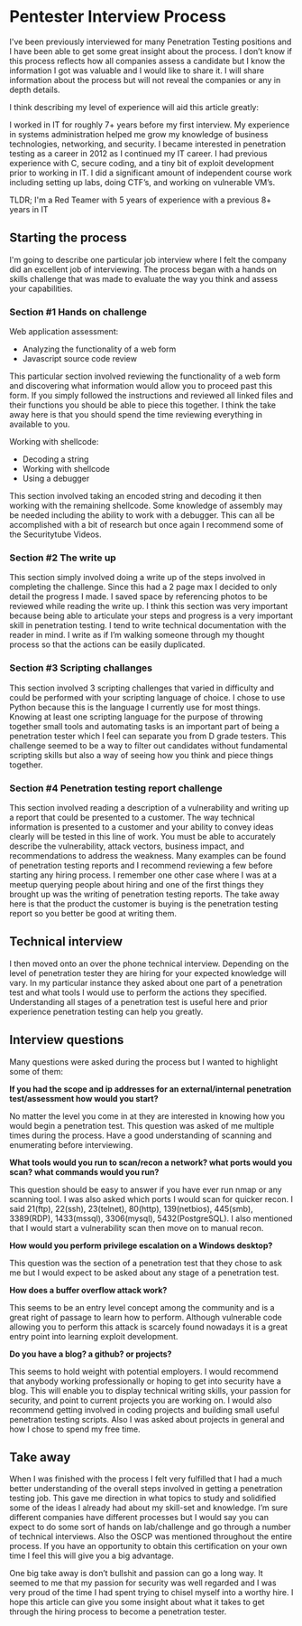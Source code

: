 # Pentester Interview Process

I've been previously interviewed for many Penetration Testing positions and I have been able to get some great insight about the process. I don’t know if this process reflects how all companies assess a candidate but I know the information I got was valuable and I would like to share it. I will share information about the process but will not reveal the companies or any in depth details.

I think describing my level of experience will aid this article greatly:

I worked in IT for roughly 7+ years before my first interview. My experience in systems administration helped me grow my knowledge of business technologies, networking, and security. I became interested in penetration testing as a career in 2012 as I continued my IT career. I had previous experience with C, secure coding, and a tiny bit of exploit development prior to working in IT. I did a significant amount of independent course work including setting up labs, doing CTF’s, and working on vulnerable VM’s. 

TLDR; I'm a Red Teamer with 5 years of experience with a previous 8+ years in IT

## Starting the process

I'm going to describe one particular job interview where I felt the company did an excellent job of interviewing. The process began with a hands on skills challenge that was made to evaluate the way you think and assess your capabilities. 


### Section #1 Hands on challenge

Web application assessment:
* Analyzing the functionality of a web form
* Javascript source code review

This particular section involved reviewing the functionality of a web form and discovering what information would allow you to proceed past this form. If you simply followed the instructions and reviewed all linked files and their functions you should be able to piece this together. I think the take away here is that you should spend the time reviewing everything in available to you.

Working with shellcode:
* Decoding a string
* Working with shellcode
* Using a debugger

This section involved taking an encoded string and decoding it then working with the remaining shellcode. Some knowledge of assembly may be needed including the ability to work with a debugger. This can all be accomplished with a bit of research but once again I recommend some of the Securitytube Videos.

### Section #2 The write up

This section simply involved doing a write up of the steps involved in completing the challenge. Since this had a 2 page max I decided to only detail the progress I made. I saved space by referencing photos to be reviewed while reading the write up. I think this section was very important because being able to articulate your steps and progress is a very important skill in penetration testing. I tend to write technical documentation with the reader in mind. I write as if I’m walking someone through my thought process so that the actions can be easily duplicated.

### Section #3 Scripting challanges

This section involved 3 scripting challenges that varied in difficulty and could be performed with your scripting language of choice. I chose to use Python because this is the language I currently use for most things.  Knowing at least one scripting language for the purpose of throwing together small tools and automating tasks is an important part of being a penetration tester which I feel can separate you from D grade testers. This challenge seemed to be a way to filter out candidates without fundamental scripting skills but also a way of seeing how you think and piece things together.

### Section #4 Penetration testing report challenge

This section involved reading a description of a vulnerability and writing up a report that could be presented to a customer. The way technical information is presented to a customer and your ability to convey ideas clearly will be tested in this line of work. You must be able to accurately describe the vulnerability, attack vectors, business impact, and recommendations to address the weakness. Many examples can be found of penetration testing reports and I recommend reviewing a few before starting any hiring process. I remember one other case where I was at a meetup querying people about hiring and one of the first things they brought up was the writing of penetration testing reports. The take away here is that the product the customer is buying is the penetration testing report so you better be good at writing them.

## Technical interview
I then moved onto an over the phone technical interview.  Depending on the level of penetration tester they are hiring for your expected knowledge will vary. In my particular instance they asked about one part of a penetration test and what tools I would use to perform the actions they specified. Understanding all stages of a penetration test is useful here and prior experience penetration testing can help you greatly.

## Interview questions
Many questions were asked during the process but I wanted to highlight some of them:

**If you had the scope and ip addresses for an external/internal penetration test/assessment how would you start?**

No matter the level you come in at they are interested in knowing how you would begin a penetration test. This question was asked of me multiple times during the process. Have a good understanding of scanning and enumerating before interviewing.

**What tools would you run to scan/recon a network? what ports would you scan? what commands would you run?**

This question should be easy to answer if you have ever run nmap or any scanning tool. I was also asked which ports I would scan for quicker recon. I said 21(ftp), 22(ssh), 23(telnet), 80(http), 139(netbios), 445(smb), 3389(RDP), 1433(mssql), 3306(mysql), 5432(PostgreSQL). I also mentioned that I would start a vulnerability scan then move on to manual recon.

**How would you perform privilege escalation on a Windows desktop?**

This question was the section of a penetration test that they chose to ask me but I would expect to be asked about any stage of a penetration test.

**How does a buffer overflow attack work?**

This seems to be an entry level concept among the community and is a great right of passage to learn how to perform. Although vulnerable code allowing you to perform this attack is scarcely found nowadays it is a great entry point into learning exploit development.

**Do you have a blog? a github? or projects?**

This seems to hold weight with potential employers. I would recommend that anybody working professionally or hoping to get into security have a blog. This will enable you to display technical writing skills, your passion for security, and point to current projects you are working on. I would also recommend getting involved in coding projects and building small useful penetration testing scripts. Also I was asked about projects in general and how I chose to spend my free time.

## Take away
When I was finished with the process I felt very fulfilled that I had a much better understanding of the overall steps involved in getting a penetration testing job. This gave me direction in what topics to study and solidified some of the ideas I already had about my skill-set and knowledge. I’m sure different companies have different processes but I would say you can expect to do some sort of hands on lab/challenge and go through a number of technical interviews. Also the OSCP was mentioned throughout the entire process. If you have an opportunity to obtain this certification on your own time I feel this will give you a big advantage.

One big take away is don’t bullshit and passion can go a long way. It seemed to me that my passion for security was well regarded and I was very proud of the time I had spent trying to chisel myself into a worthy hire. I hope this article can give you some insight about what it takes to get through the hiring process to become a penetration tester.
